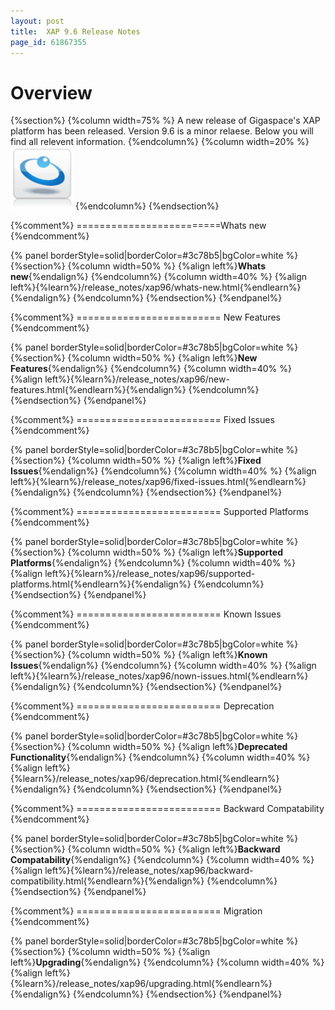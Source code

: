 ```yaml
---
layout: post
title:  XAP 9.6 Release Notes
page_id: 61867355
---
```



# Overview
{%section%}
{%column width=75% %}
A new release of Gigaspace's XAP platform has been released. Version 9.6 is a minor relaese. Below you will find all relevent information.
{%endcolumn%}
{%column width=20% %}
<img src="/attachment_files/gs/gs.png" width="100" height="100">
{%endcolumn%}
{%endsection%}



{%comment%} =========================Whats new   {%endcomment%}

{% panel borderStyle=solid|borderColor=#3c78b5|bgColor=white %}
{%section%}
{%column width=50% %}
{%align left%}**Whats new**{%endalign%}
{%endcolumn%}
{%column width=40% %}
{%align left%}{%learn%}/release_notes/xap96/whats-new.html{%endlearn%}{%endalign%}
{%endcolumn%}
{%endsection%}
{%endpanel%}


{%comment%} ========================= New Features   {%endcomment%}

{% panel borderStyle=solid|borderColor=#3c78b5|bgColor=white %}
{%section%}
{%column width=50% %}
{%align left%}**New Features**{%endalign%}
{%endcolumn%}
{%column width=40% %}
{%align left%}{%learn%}/release_notes/xap96/new-features.html{%endlearn%}{%endalign%}
{%endcolumn%}
{%endsection%}
{%endpanel%}


{%comment%} ========================= Fixed Issues   {%endcomment%}

{% panel borderStyle=solid|borderColor=#3c78b5|bgColor=white %}
{%section%}
{%column width=50% %}
{%align left%}**Fixed Issues**{%endalign%}
{%endcolumn%}
{%column width=40% %}
{%align left%}{%learn%}/release_notes/xap96/fixed-issues.html{%endlearn%}{%endalign%}
{%endcolumn%}
{%endsection%}
{%endpanel%}

{%comment%} ========================= Supported Platforms   {%endcomment%}

{% panel borderStyle=solid|borderColor=#3c78b5|bgColor=white %}
{%section%}
{%column width=50% %}
{%align left%}**Supported Platforms**{%endalign%}
{%endcolumn%}
{%column width=40% %}
{%align left%}{%learn%}/release_notes/xap96/supported-platforms.html{%endlearn%}{%endalign%}
{%endcolumn%}
{%endsection%}
{%endpanel%}

{%comment%} ========================= Known Issues   {%endcomment%}

{% panel borderStyle=solid|borderColor=#3c78b5|bgColor=white %}
{%section%}
{%column width=50% %}
{%align left%}**Known Issues**{%endalign%}
{%endcolumn%}
{%column width=40% %}
{%align left%}{%learn%}/release_notes/xap96/nown-issues.html{%endlearn%}{%endalign%}
{%endcolumn%}
{%endsection%}
{%endpanel%}

{%comment%} ========================= Deprecation   {%endcomment%}

{% panel borderStyle=solid|borderColor=#3c78b5|bgColor=white %}
{%section%}
{%column width=50% %}
{%align left%}**Deprecated Functionality**{%endalign%}
{%endcolumn%}
{%column width=40% %}
{%align left%}{%learn%}/release_notes/xap96/deprecation.html{%endlearn%}{%endalign%}
{%endcolumn%}
{%endsection%}
{%endpanel%}

{%comment%} ========================= Backward Compatability   {%endcomment%}

{% panel borderStyle=solid|borderColor=#3c78b5|bgColor=white %}
{%section%}
{%column width=50% %}
{%align left%}**Backward Compatability**{%endalign%}
{%endcolumn%}
{%column width=40% %}
{%align left%}{%learn%}/release_notes/xap96/backward-compatibility.html{%endlearn%}{%endalign%}
{%endcolumn%}
{%endsection%}
{%endpanel%}

{%comment%} ========================= Migration  {%endcomment%}

{% panel borderStyle=solid|borderColor=#3c78b5|bgColor=white %}
{%section%}
{%column width=50% %}
{%align left%}**Upgrading**{%endalign%}
{%endcolumn%}
{%column width=40% %}
{%align left%}{%learn%}/release_notes/xap96/upgrading.html{%endlearn%}{%endalign%}
{%endcolumn%}
{%endsection%}
{%endpanel%}
